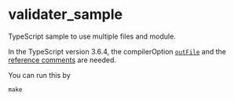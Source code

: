# validater_sample

TypeScript sample to use multiple files and module.

In the TypeScript version 3.6.4, the compilerOption [`outFile`]() and the [reference comments]() are needed.

You can run this by

```
make
```
